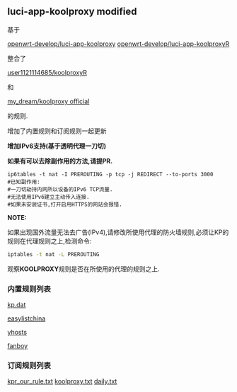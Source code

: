 ## luci-app-koolproxy modified
基于

[openwrt-develop/luci-app-koolproxy](https://github.com/openwrt-develop/luci-app-koolproxy) [openwrt-develop/luci-app-koolproxyR](https://github.com/openwrt-develop/luci-app-koolproxyR)

整合了

[user1121114685/koolproxyR](https://github.com/user1121114685/koolproxyR)

和

[my_dream/koolproxy official](https://houzi-.coding.net/p/my_dream/d/my_dream/git/)

的规则.

增加了内置规则和订阅规则一起更新

**增加IPv6支持(基于透明代理一刀切)**

**如果有可以去除副作用的方法,请提PR.**

```
ip6tables -t nat -I PREROUTING -p tcp -j REDIRECT --to-ports 3000
#已知副作用:
#一刀切劫持内网所以设备的IPv6 TCP流量.
#无法使用IPv6建立主动传入连接.
#如果未安装证书,打开启用HTTPS的网站会报错.
```

**NOTE:**

如果出现国外流量无法去广告(IPv4),请修改所使用代理的防火墙规则,必须让KP的规则在代理规则之上,检测命令:

``` bash
iptables -t nat -L PREROUTING
```

观察**KOOLPROXY**规则是否在所使用的代理的规则之上.

### 内置规则列表
[kp.dat](https://raw.githubusercontent.com/user1121114685/koolproxyR_rule_list/master/kp.dat)

[easylistchina](https://raw.githubusercontent.com/user1121114685/koolproxyR/master/koolproxyR/koolproxyR/data/rules/easylistchina.txt)

[yhosts](https://raw.githubusercontent.com/user1121114685/koolproxyR/master/koolproxyR/koolproxyR/data/rules/yhosts.txt)

[fanboy](https://raw.githubusercontent.com/user1121114685/koolproxyR/master/koolproxyR/koolproxyR/data/rules/fanboy-annoyance.txt)

### 订阅规则列表
[kpr_our_rule.txt](https://raw.githubusercontent.com/user1121114685/koolproxyR_rule_list/master/kpr_our_rule.txt)
[koolproxy.txt](hhttps://houzi-.coding.net/p/my_dream/d/my_dream/git/raw/master/koolproxy.txt)
[daily.txt](https://houzi-.coding.net/p/my_dream/d/my_dream/git/raw/master/daily.txt)
